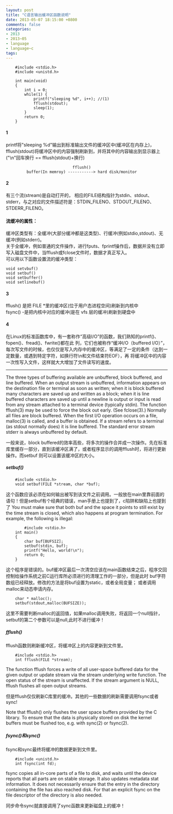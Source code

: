 ```yaml
---
layout: post
title: "C语言输出缓冲区函数说明"
date: 2013-05-07 18:15:00 +0800
comments: false
categories:
- 2013
- 2013~05
- language
- language~c
tags:
---
```

```
	#include <stdio.h>
	#include <unistd.h>

	int main(void)
	{
		int i = 0;
		while(1) {
			printf("sleeping %d", i++); //(1)
			fflush(stdout);
			sleep(1);
		}
		return 0;
	}
```
#### 1
printf将"sleeping %d"输出到标准输出文件的缓冲区中(缓冲区在内存上)，fflush(stdout)将缓冲区中的内容强制刷新到，并将其中的内容输出到显示器上("\n"回车换行 == fflush(stdout)+换行)
```
                             fflush()
         buffer(In memroy) -----------> hard disk/monitor
```
#### 2
有三个流(stream)是自动打开的， 相应的FILE结构指针为stdin、stdout、stderr，与之对应的文件描述符是：STDIN_FILENO、STDOUT_FILENO、STDERR_FILENO。

#### 流缓冲的属性：
缓冲区类型有：全缓冲(大部分缓冲都是这类型)、行缓冲(例如stdio,stdout)、无缓冲(例如stderr)。  
关于全缓冲，例如普通的文件操作，进行fputs、fprintf操作后，数据并没有立即写入磁盘文件中，当fflush或fclose文件时，数据才真正写入。  
可以用以下函数设置流的缓冲类型：
```
void setvbuf()  
void setbuf()  
void setbuffer()  
void setlinebuf()
```

#### 3
fflush() 是把 FILE *里的缓冲区(位于用户态进程空间)刷新到内核中  
fsync() -是把内核中对应的缓冲(是在 vfs 层的缓冲)刷新到硬盘中

#### 4
在Linux的标准函数库中，有一套称作“高级I/O”的函数，我们熟知的printf()、fopen()、fread()、fwrite()都在此 列，它们也被称作“缓冲I/O（buffered I/O）”，每次写文件的时候，也仅仅是写入内存中的缓冲区，等满足了一定的条件（达到一定数量，或遇到特定字符，如换行符\n和文件结束符EOF），再 将缓冲区中的内容一次性写入文件，这样就大大增加了文件读写的速度。

-----------------------------------------------------------------
  The three types of buffering available are unbuffered, block buffered, and line buffered. When an output stream is unbuffered, information appears on the destination file or terminal as soon as written; when it is block buffered many characters are saved up and written as a block; when it is line buffered characters are saved up until a newline is output or input is read from any stream attached to a terminal device (typically stdin). The function fflush(3) may be used to force the block out early. (See fclose(3).) Normally all files are block buffered. When the first I/O operation occurs on a file, malloc(3) is called, and a buffer is obtained. If a stream refers to a terminal (as stdout normally does) it is line buffered. The standard error
stream stderr is always unbuffered by default.

  一般来说，block buffered的效率高些，将多次的操作合并成一次操作。先在标准库里缓存一部分，直到该缓冲区满了，或者程序显示的调用fflush时，将进行更新操作。而setbuf 则可以设置该缓冲区的大小。

##### setbuf()
```
	#include <stdio.h>
	void setbuf(FILE *stream, char *buf);
```
这个函数应该必须在如何输出被写到该文件之前调用。一般放在main里靠前面的语句！但是setbuf有个经典的错误，man手册上也提到了，c陷阱和缺陷上也提到了
You must make sure that both buf and the space it points to still exist by the time stream is closed, which also happens at program termination. For example, the following is illegal:
```
        #include <stdio.h>
	int main()
	{
		char buf[BUFSIZ];
		setbuf(stdin, buf);
		printf("Hello, world!\n");
		return 0;
	}
```
这个程序是错误的。buf缓冲区最后一次清空应该在main函数结束之后，程序交回控制给操作系统之前C运行库所必须进行的清理工作的一部分，但是此时 buf字符数组已经释放。修改的方法是将buf设置为static，或者全局变量； 或者调用malloc来动态申请内存。
```
	char * malloc();
	setbuf(stdout,malloc(BUFSIZE));
```
这里不需要判断malloc的返回值，如果malloc调用失败，将返回一个null指针，setbuf的第二个参数可以是null,此时不进行缓冲！

##### fflush()
fflush函数则刷新缓冲区，将缓冲区上的内容更新到文件里。
```
	#include <stdio.h>
	int fflush(FILE *stream);
```
  The function fflush forces a write of all user-space buffered data for the given output or update stream via the stream underlying write function. The open status of the stream is unaffected. If the stream argument is NULL, fflush flushes all open output streams.

但是fflush仅仅刷新C库里的缓冲。其他的一些数据的刷新需要调用fsync或者sync!

  Note that fflush() only flushes the user space buffers provided by the C library. To ensure that the data is physically stored on disk the kernel buffers must be flushed too, e.g. with sync(2) or fsync(2).

##### fsync()和sync()
  fsync和sync最终将缓冲的数据更新到文件里。
```
	#include <unistd.h>
	int fsync(int fd);
```
  fsync copies all in-core parts of a file to disk, and waits until the device reports that all parts are on stable storage. It also updates metadata stat information. It does not necessarily ensure that the entry in the directory containing the file has also reached disk. For that an explicit fsync on the file descriptor of the directory is also needed.

  同步命令sync就直接调用了sync函数来更新磁盘上的缓冲！

